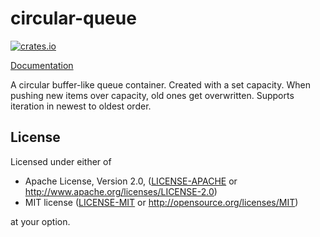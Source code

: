 # circular-queue

[![crates.io](https://img.shields.io/crates/v/circular-queue.svg)](https://crates.io/crates/circular-queue)

[Documentation](https://docs.rs/circular-queue)

A circular buffer-like queue container. Created with a set capacity. When pushing new items over capacity, old ones get overwritten. Supports iteration in newest to oldest order.

## License

Licensed under either of

* Apache License, Version 2.0, ([LICENSE-APACHE](LICENSE-APACHE) or http://www.apache.org/licenses/LICENSE-2.0)
* MIT license ([LICENSE-MIT](LICENSE-MIT) or http://opensource.org/licenses/MIT)

at your option.

